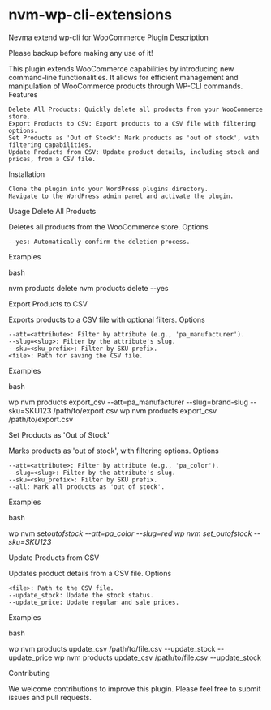 # nvm-wp-cli-extensions

Nevma extend wp-cli for WooCommerce Plugin
Description

Please backup before making any use of it!

This plugin extends WooCommerce capabilities by introducing new command-line functionalities. It allows for efficient management and manipulation of WooCommerce products through WP-CLI commands.
Features

    Delete All Products: Quickly delete all products from your WooCommerce store.
    Export Products to CSV: Export products to a CSV file with filtering options.
    Set Products as 'Out of Stock': Mark products as 'out of stock', with filtering capabilities.
    Update Products from CSV: Update product details, including stock and prices, from a CSV file.

Installation

    Clone the plugin into your WordPress plugins directory.
    Navigate to the WordPress admin panel and activate the plugin.

Usage
Delete All Products

Deletes all products from the WooCommerce store.
Options

    --yes: Automatically confirm the deletion process.

Examples

bash

nvm products delete
nvm products delete --yes

Export Products to CSV

Exports products to a CSV file with optional filters.
Options

    --att=<attribute>: Filter by attribute (e.g., 'pa_manufacturer').
    --slug=<slug>: Filter by the attribute's slug.
    --sku=<sku_prefix>: Filter by SKU prefix.
    <file>: Path for saving the CSV file.

Examples

bash

wp nvm products export_csv --att=pa_manufacturer --slug=brand-slug --sku=SKU123 /path/to/export.csv
wp nvm products export_csv /path/to/export.csv

Set Products as 'Out of Stock'

Marks products as 'out of stock', with filtering options.
Options

    --att=<attribute>: Filter by attribute (e.g., 'pa_color').
    --slug=<slug>: Filter by the attribute's slug.
    --sku=<sku_prefix>: Filter by SKU prefix.
    --all: Mark all products as 'out of stock'.

Examples

bash

wp nvm set*outofstock --att=pa_color --slug=red
wp nvm set_outofstock --sku=SKU123*

Update Products from CSV

Updates product details from a CSV file.
Options

    <file>: Path to the CSV file.
    --update_stock: Update the stock status.
    --update_price: Update regular and sale prices.

Examples

bash

wp nvm products update_csv /path/to/file.csv --update_stock --update_price
wp nvm products update_csv /path/to/file.csv --update_stock

Contributing

We welcome contributions to improve this plugin. Please feel free to submit issues and pull requests.
